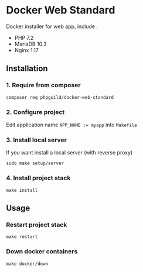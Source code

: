 # Docker Web Standard

Docker installer for web app, include :

- PHP 7.2
- MariaDB 10.3
- Nginx 1.17

## Installation

### 1. Require from composer

    composer req phpguild/docker-web-standard

### 2. Configure project

Edit application name `APP_NAME := myapp` into `Makefile`

### 3. Install local server

If you want install a local server (with reverse proxy)

    sudo make setup/server

### 4. Install project stack

    make install
    
## Usage

### Restart project stack

    make restart

### Down docker containers

    make docker/down
